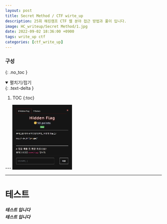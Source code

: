 ```yaml
---
layout: post
title: Secret Method / CTF wirte_up
description: 25회 해킹캠프 CTF 웹 분야 접근 방법과 풀이 입니다.
image: HC_writeup/Secret Method/1.jpg
date: 2022-09-02 18:36:00 +0900
tags: write_up ctf
categories: [ctf_write_up]
---
```

### **구성**
{: .no_toc }
<details open markdown="block">
 <summary>펼치기/접기</summary>
 {: .text-delta }

1. TOC
{:toc}
</details>
---
<head>
<style>
    h5 {
        line-height : 165%; 
    }
</style>
</head>

<img src = "/images/HC_writeup/Hidden_Flag/1.jpg" width="38%" height="38%">

---

# 테스트
<h5> 테스트 입니다 <br> 테스트 입니다 </h5>